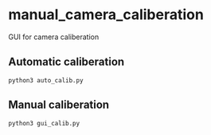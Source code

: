 # manual_camera_caliberation
GUI for camera caliberation

## Automatic caliberation
```python3 auto_calib.py```

## Manual caliberation
```python3 gui_calib.py```
